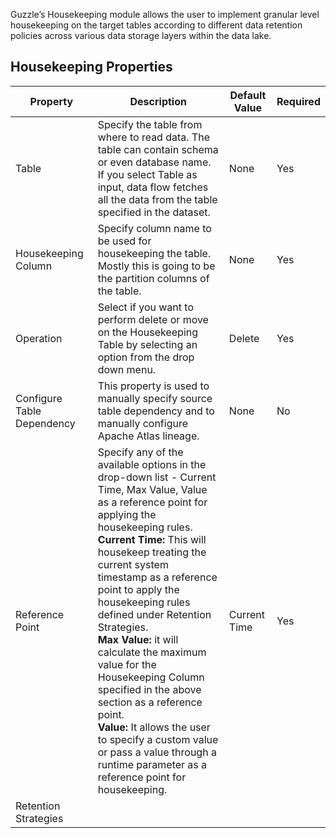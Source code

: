Guzzle’s Housekeeping module allows the user to implement granular level housekeeping on the target tables according to different data retention policies across various data storage layers within the data lake.

## Housekeeping Properties

|Property|Description|Default Value|Required|
|--- |--- |--- |--- |
|Table|Specify the table from where to read data. The table can contain schema or even database name. If you select Table as input, data flow fetches all the data from the table specified in the dataset.|None|Yes|
|Housekeeping Column|Specify column name to be used for housekeeping the table. Mostly this is going to be the partition columns of the table.|None|Yes|
|Operation|Select if you want to perform delete or move on the Housekeeping Table by selecting an option from the drop down menu.|Delete|Yes|
|Configure Table Dependency|This property is used to manually specify source table dependency and to manually configure Apache Atlas lineage.|None|No|
|Reference Point|Specify any of the available options in the drop-down list - Current Time, Max Value, Value as a reference point for applying the housekeeping rules. <br/>**Current Time:** This  will housekeep treating the current system timestamp as a reference point to apply the housekeeping rules defined under Retention Strategies. <br/>**Max Value:** it will calculate the maximum value for the Housekeeping Column specified in the above section as a reference point. <br/>**Value:** It allows the user to specify a custom value or pass a value through a runtime parameter as a reference point for housekeeping.|Current Time|Yes|
|Retention Strategies||||


